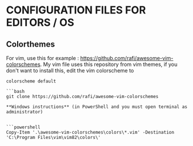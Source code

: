 # CONFIGURATION FILES FOR EDITORS / OS

## Colorthemes
For vim, use this for example : https://github.com/rafi/awesome-vim-colorschemes.
My vim file uses this repository from vim themes, if you don't want to install this,
edit the vim colorscheme to
```vim
colorscheme default

```bash
git clone https://github.com/rafi/awesome-vim-colorschemes

**Windows instructions** (in PowerShell and you must open terminal as administrator)


```powershell
Copy-Item '.\awesome-vim-colorschemes\colors\*.vim' -Destination 'C:\Program Files\vim\vim82\colors\'
